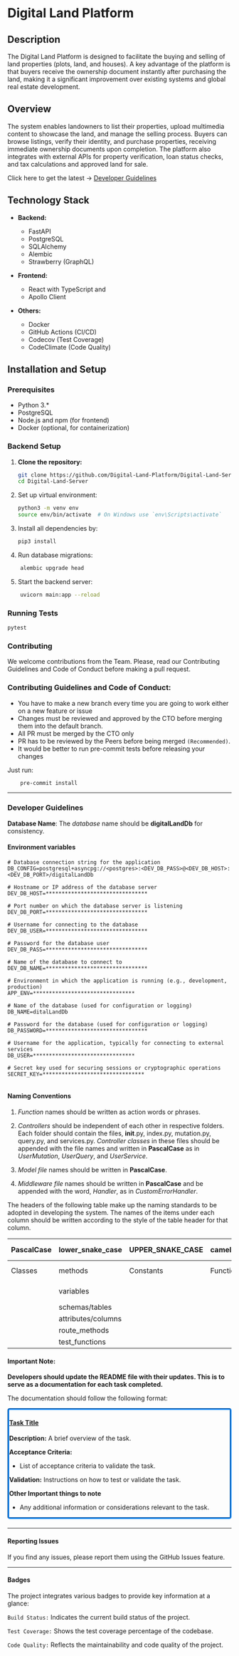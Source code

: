 # Digital Land Platform

## Description

The Digital Land Platform is designed to facilitate the buying and selling of land properties (plots, land, and houses). A key advantage of the platform is that buyers receive the ownership document instantly after purchasing the land, making it a significant improvement over existing systems and global real estate development.

## Overview

The system enables landowners to list their properties, upload multimedia content to showcase the land, and manage the selling process. Buyers can browse listings, verify their identity, and purchase properties, receiving immediate ownership documents upon completion. The platform also integrates with external APIs for property verification, loan status checks, and tax calculations and approved land for sale.

Click here to get the latest -> <a href="#dev_guide">Developer Guidelines</a>

## Technology Stack

- **Backend:**
  - FastAPI
  - PostgreSQL
  - SQLAlchemy
  - Alembic
  - Strawberry (GraphQL)

- **Frontend:**
  - React with TypeScript and
  - Apollo Client

- **Others:**
  - Docker
  - GitHub Actions (CI/CD)
  - Codecov (Test Coverage)
  - CodeClimate (Code Quality)

## Installation and Setup

### Prerequisites

- Python 3.*
- PostgreSQL
- Node.js and npm (for frontend)
- Docker (optional, for containerization)

### Backend Setup

1. **Clone the repository:**

   ```bash
   git clone https://github.com/Digital-Land-Platform/Digital-Land-Server.git
   cd Digital-Land-Server
   ```

2. Set up virtual environment:

    ```bash
    python3 -m venv env
    source env/bin/activate  # On Windows use `env\Scripts\activate`
    ```

3. Install all dependencies by:

   ```bash
   pip3 install
   ```
   
4. Run database migrations:

```bash
    alembic upgrade head
```

5. Start the backend server:

```bash
    uvicorn main:app --reload
```

### Running Tests

```bash
pytest
```

### Contributing

We welcome contributions from the Team. Please, read our Contributing Guidelines and Code of Conduct before making a pull request.

### Contributing Guidelines and Code of Conduct:

- You have to make a new branch every time you are going to work either on a new feature or issue
- Changes must be reviewed and approved by the CTO before merging them into the default branch.
- All PR must be merged by the CTO only
- PR has to be reviewed by the Peers before being merged `(Recommended)`.
- It would be better to run pre-commit tests before releasing your changes

Just run:

```bash
    pre-commit install
```

---

<h3 id="dev_guide">Developer Guidelines</h3>

**Database Name**: The *database* name should be **digitalLandDb** for consistency.

#### Environment variables

```
# Database connection string for the application
DB_CONFIG=postgresql+asyncpg://<postgres>:<DEV_DB_PASS>@<DEV_DB_HOST>:<DEV_DB_PORT>/digitalLandDb

# Hostname or IP address of the database server
DEV_DB_HOST=********************************

# Port number on which the database server is listening
DEV_DB_PORT=********************************

# Username for connecting to the database
DEV_DB_USER=********************************

# Password for the database user
DEV_DB_PASS=********************************

# Name of the database to connect to
DEV_DB_NAME=********************************

# Environment in which the application is running (e.g., development, production)
APP_ENV=********************************

# Name of the database (used for configuration or logging)
DB_NAME=ditalLandDb

# Password for the database (used for configuration or logging)
DB_PASSWORD=********************************

# Username for the application, typically for connecting to external services
DB_USER=********************************

# Secret key used for securing sessions or cryptographic operations
SECRET_KEY=********************************


```

#### Naming Conventions

1. *Function* names should be written as action words or phrases.

2. *Controllers* should be independent of each other in respective folders. Each folder should contain the files, __init__.py, index.py, mutation.py, query.py, and services.py. *Controller classes* in these files should be appended with the file names and written in **PascalCase** as in *UserMutation*, *UserQuery*, and *UserService*.

3. *Model file* names should be written in **PascalCase**.

4. *Middleware file* names should be written in **PascalCase** and be appended with the word, *Handler*, as in *CustomErrorHandler*.


The headers of the following table make up the naming standards to be adopted in developing the system.
The names of the items under each column should be written according to the style of the table header for that column.

| PascalCase        | lower_snake_case | UPPER_SNAKE_CASE | camelCase        | khebab-case      |
|  ---------------- | ---------------- | ---------------- | ---------------- | ---------------- |
| Classes           | methods          | Constants        | Functions        | docker-compose   |
|                   | variables        |                  |                  | git-branch  |
|                   | schemas/tables   |        |      |                  |
|                   | attributes/columns |        |      |                  |
|                   | route_methods    |        |      |                  |
|                   | test_functions   |        |      |                  |


#### Important Note: 
**Developers should update the README file with their updates. This is to serve as a documentation for each task completed.**

The documentation should follow the following format:

<div style="border: 4px groove dodgerblue; border-radius: 5px; margin-bottom: 20px;">

<h4 style="text-decoration: underline;">Task Title</h4>

**Description:**
A brief overview of the task.

**Acceptance Criteria:**
- List of acceptance criteria to validate the task.

**Validation:**
Instructions on how to test or validate the task.

**Other Important things to note**
- Any additional information or considerations relevant to the task.

</div>

---


#### Reporting Issues

If you find any issues, please report them using the GitHub Issues feature.

---

#### Badges

The project integrates various badges to provide key information at a glance:

`Build Status:` Indicates the current build status of the project.

`Test Coverage:` Shows the test coverage percentage of the codebase.

`Code Quality:` Reflects the maintainability and code quality of the project.
